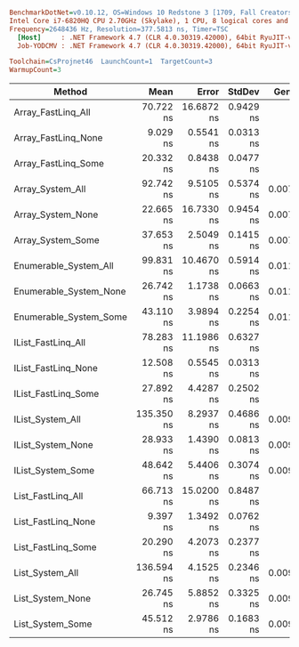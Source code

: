 ``` ini

BenchmarkDotNet=v0.10.12, OS=Windows 10 Redstone 3 [1709, Fall Creators Update] (10.0.16299.248)
Intel Core i7-6820HQ CPU 2.70GHz (Skylake), 1 CPU, 8 logical cores and 4 physical cores
Frequency=2648436 Hz, Resolution=377.5813 ns, Timer=TSC
  [Host]     : .NET Framework 4.7 (CLR 4.0.30319.42000), 64bit RyuJIT-v4.7.2633.0
  Job-YODCMV : .NET Framework 4.7 (CLR 4.0.30319.42000), 64bit RyuJIT-v4.7.2633.0

Toolchain=CsProjnet46  LaunchCount=1  TargetCount=3  
WarmupCount=3  

```
|                 Method |       Mean |      Error |    StdDev |  Gen 0 | Allocated |
|----------------------- |-----------:|-----------:|----------:|-------:|----------:|
|     Array_FastLinq_All |  70.722 ns | 16.6872 ns | 0.9429 ns |      - |       0 B |
|    Array_FastLinq_None |   9.029 ns |  0.5541 ns | 0.0313 ns |      - |       0 B |
|    Array_FastLinq_Some |  20.332 ns |  0.8438 ns | 0.0477 ns |      - |       0 B |
|       Array_System_All |  92.742 ns |  9.5105 ns | 0.5374 ns | 0.0075 |      32 B |
|      Array_System_None |  22.665 ns | 16.7330 ns | 0.9454 ns | 0.0076 |      32 B |
|      Array_System_Some |  37.653 ns |  2.5049 ns | 0.1415 ns | 0.0076 |      32 B |
|  Enumerable_System_All |  99.831 ns | 10.4670 ns | 0.5914 ns | 0.0113 |      48 B |
| Enumerable_System_None |  26.742 ns |  1.1738 ns | 0.0663 ns | 0.0114 |      48 B |
| Enumerable_System_Some |  43.110 ns |  3.9894 ns | 0.2254 ns | 0.0114 |      48 B |
|     IList_FastLinq_All |  78.283 ns | 11.1986 ns | 0.6327 ns |      - |       0 B |
|    IList_FastLinq_None |  12.508 ns |  0.5545 ns | 0.0313 ns |      - |       0 B |
|    IList_FastLinq_Some |  27.892 ns |  4.4287 ns | 0.2502 ns |      - |       0 B |
|       IList_System_All | 135.350 ns |  8.2937 ns | 0.4686 ns | 0.0093 |      40 B |
|      IList_System_None |  28.933 ns |  1.4390 ns | 0.0813 ns | 0.0095 |      40 B |
|      IList_System_Some |  48.642 ns |  5.4406 ns | 0.3074 ns | 0.0095 |      40 B |
|      List_FastLinq_All |  66.713 ns | 15.0200 ns | 0.8487 ns |      - |       0 B |
|     List_FastLinq_None |   9.397 ns |  1.3492 ns | 0.0762 ns |      - |       0 B |
|     List_FastLinq_Some |  20.290 ns |  4.2073 ns | 0.2377 ns |      - |       0 B |
|        List_System_All | 136.594 ns |  4.1525 ns | 0.2346 ns | 0.0093 |      40 B |
|       List_System_None |  26.745 ns |  5.8852 ns | 0.3325 ns | 0.0095 |      40 B |
|       List_System_Some |  45.512 ns |  2.9786 ns | 0.1683 ns | 0.0095 |      40 B |
